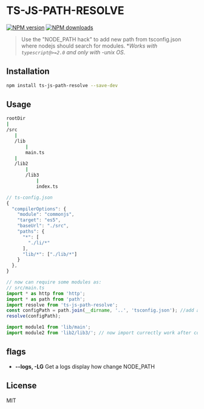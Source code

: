 # TS-JS-PATH-RESOLVE

[![NPM version][npm-image]][npm-url]
[![NPM downloads][downloads-image]][downloads-url]

> Use the "NODE_PATH hack" to add new path from tsconfig.json where nodejs should search for modules. **Works with `typescript@>=2.0` and only with *-unix OS**.

## Installation

```sh
npm install ts-js-path-resolve --save-dev
```

## Usage

```sh
rootDir
|
/src
   |
   /lib
       |
       main.ts
   |
   /lib2
       |
       /lib3
           |
           index.ts
```

```js
// ts-config.json
{
  "compilerOptions": {
    "module": "commonjs",
    "target": "es5",
    "baseUrl": "./src",
    "paths": {
      "*": [
        "./li/*"
      ],
      "lib/*": ["./lib/*"]
    }
  },
}

// now can require some modules as:
// src/main.ts
import * as http from 'http';
import * as path from 'path';
import resolve from 'ts-js-path-resolve';
const configPath = path.join(__dirname, '..', 'tsconfig.json'); //add absolute path to tsconfig.json
resolve(configPath);

import module1 from 'lib/main';
import module2 from 'lib2/lib3/'; // now import currectly work after compiling
```

## flags

* **--logs, -LG** Get a logs display how change NODE_PATH

## License

MIT

[npm-image]: https://img.shields.io/badge/npm-3.0.0-blue.svg
[npm-url]: https://npmjs.org/package/ts-js-path-resolve
[downloads-image]: https://img.shields.io/badge/downloads-1%2Fday-yellow.svg
[downloads-url]: https://npmjs.org/package/ts-js-path-resolve
